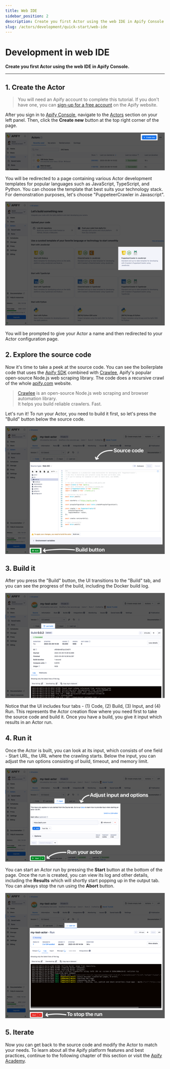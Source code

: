 ```yaml
---
title: Web IDE
sidebar_position: 2
description: Create you first Actor using the web IDE in Apify Console.
slug: /actors/development/quick-start/web-ide
---
```


# Development in web IDE

**Create you first Actor using the web IDE in Apify Console.**

---

## 1. Create the Actor

> You will need an Apify account to complete this tutorial. If you don't have one, you can [sign-up for a free account](https://console.apify.com/sign-up) on the Apify website.

After you sign in to [Apify Console](https://console.apify.com), navigate to the [Actors](https://console.apify.com/actors) section on your left panel. Then, click the **Create new** button at the top right corner of the page.

![Create Actor](./images/actor-create-button.png)

You will be redirected to a page containing various Actor development templates for popular languages such as JavaScript, TypeScript, and Python. You can choose the template that best suits your technology stack. For demonstration purposes, let's choose "PuppeteerCrawler in Javascript".

![Templates](./images/actor-create-templates.png)

You will be prompted to give your Actor a name and then redirected to your Actor configuration page.

## 2. Explore the source code

Now it's time to take a peek at the source code. You can see the boilerplate code that uses the [Apify SDK](https://docs.apify.com/sdk/js/) combined with [Crawlee](https://crawlee.dev/), Apify's popular open-source Node.js web scraping library. The code does a recursive crawl of the whole [apify.com](https://apify.com) website.

> [Crawlee](https://crawlee.dev/) is an open-source Node.js web scraping and browser automation library. <br />
> It helps you build reliable crawlers. Fast.

Let's run it! To run your Actor, you need to build it first, so let's press the "Build" button below the source code.

![Actor source code](./images/actor-source-code.png)

## 3. Build it

After you press the "Build" button, the UI transitions to the "Build" tab, and you can see the progress of the build, including the Docker build log.

![Actor build](./images/actor-build.png)

Notice that the UI includes four tabs - (1) Code, (2) Build, (3) Input, and (4) Run. This represents the Actor creation flow where you need first to take the source code and build it. Once you have a build, you give it input which results in an Actor run.

## 4. Run it

Once the Actor is built, you can look at its input, which consists of one field - Start URL, the URL where the crawling starts. Below the input, you can adjust the run options consisting of build, timeout, and memory limit.

![Actor input](./images/actor-input.png)

You can start an Actor run by pressing the **Start** button at the bottom of the page. Once the run is created, you can view its log and other details, including the **Results** which will shortly start popping up in the output tab. You can always stop the run using the **Abort** button.

![Actor run](./images/actor-run.png)

## 5. Iterate

Now you can get back to the source code and modify the Actor to match your needs. To learn about all the Apify platform features and best practices, continue to the following chapter of this section or visit the [Apify Academy](/academy).
